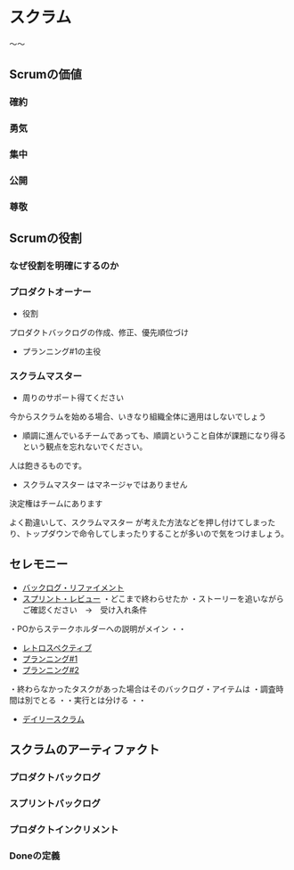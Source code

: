 # スクラム
〜〜

## Scrumの価値

### 確約
### 勇気
### 集中
### 公開
### 尊敬



## Scrumの役割

### なぜ役割を明確にするのか

### プロダクトオーナー

* 役割

プロダクトバックログの作成、修正、優先順位づけ

* プランニング#1の主役


### スクラムマスター

* 周りのサポート得てください

今からスクラムを始める場合、いきなり組織全体に適用はしないでしょう




* 順調に進んでいるチームであっても、順調ということ自体が課題になり得るという観点を忘れないでください。

人は飽きるものです。



* スクラムマスター はマネージャではありません

決定権はチームにあります

よく勘違いして、スクラムマスター が考えた方法などを押し付けてしまったり、トップダウンで命令してしまったりすることが多いので気をつけましょう。


## セレモニー

* [バックログ・リファイメント](/backlog-refinement)
* [スプリント・レビュー]()
・どこまで終わらせたか
・ストーリーを追いながらご確認ください　→　受け入れ条件

・POからステークホルダーへの説明がメイン
・・


* [レトロスペクティブ](/retrospectives)
* [プランニング#1](/iteration-planning)
* [プランニング#2](/iteration-planning)

・終わらなかったタスクがあった場合はそのバックログ・アイテムは
・調査時間は別でとる
・・実行とは分ける
・・


* [デイリースクラム]()



## スクラムのアーティファクト



### プロダクトバックログ

### スプリントバックログ

### プロダクトインクリメント

### Doneの定義
